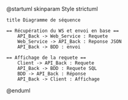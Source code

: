 @startuml
    skinparam Style strictuml

    title Diagramme de séquence

    == Récupération du WS et envoi en base ==
        API_Back -> Web_Service : Requete
        Web_Service -> API_Back : Reponse JSON
        API_Back -> BDD : envoi

    == Affichage de la requete ==
        Client -> API_Back : Requete
        API_Back -> BDD : Requete SQL
        BDD -> API_Back : Réponse
        API_Back -> Client : Affichage

@enduml